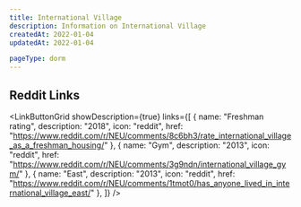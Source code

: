 ```yaml
---
title: International Village
description: Information on International Village
createdAt: 2022-01-04
updatedAt: 2022-01-04

pageType: dorm
---
```


## Reddit Links

<LinkButtonGrid showDescription={true} links={[
{
name: "Freshman rating",
description: "2018",
icon: "reddit",
href: "https://www.reddit.com/r/NEU/comments/8c6bh3/rate_international_village_as_a_freshman_housing/"
},
{
name: "Gym",
description: "2013",
icon: "reddit",
href: "https://www.reddit.com/r/NEU/comments/3g9ndn/international_village_gym/"
},
{
name: "East",
description: "2013",
icon: "reddit",
href: "https://www.reddit.com/r/NEU/comments/1tmot0/has_anyone_lived_in_international_village_east/"
},
]} />
